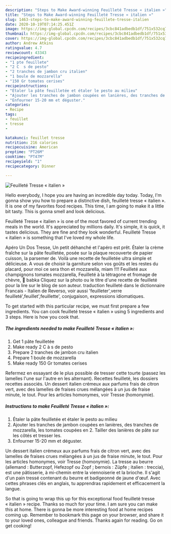 ```yaml
---
description: "Steps to Make Award-winning Feuilleté Tresse « italien »"
title: "Steps to Make Award-winning Feuilleté Tresse « italien »"
slug: 1463-steps-to-make-award-winning-feuillete-tresse-italien
date: 2020-10-19T07:14:25.451Z
image: https://img-global.cpcdn.com/recipes/3cbc841adbedb1df/751x532cq70/feuillete-tresse-italien-photo-principale-de-la-recette.jpg
thumbnail: https://img-global.cpcdn.com/recipes/3cbc841adbedb1df/751x532cq70/feuillete-tresse-italien-photo-principale-de-la-recette.jpg
cover: https://img-global.cpcdn.com/recipes/3cbc841adbedb1df/751x532cq70/feuillete-tresse-italien-photo-principale-de-la-recette.jpg
author: Andrew Atkins
ratingvalue: 4.7
reviewcount: 43343
recipeingredient:
- "1 pte feuillete"
- "2 C  s de pesto"
- "2 tranches de jambon cru italien"
- "1 boule de mozzarella"
- "150 Gr tomates cerises"
recipeinstructions:
- "Étaler la pâte feuilletée et étaler le pesto au milieu"
- "Ajouter les tranches de jambon coupées en lanières, des tranches de mozzarella, les tomates coupées en 2. Tailler des lanières de pâte sur les côtés et tresser les."
- "Enfourner 15-20 mm et déguster."
categories:
- Recipe
tags:
- feuillet
- tresse
- 

katakunci: feuillet tresse  
nutrition: 216 calories
recipecuisine: American
preptime: "PT26M"
cooktime: "PT47M"
recipeyield: "1"
recipecategory: Dinner

---
```



![Feuilleté Tresse « italien »](https://img-global.cpcdn.com/recipes/3cbc841adbedb1df/751x532cq70/feuillete-tresse-italien-photo-principale-de-la-recette.jpg)

Hello everybody, I hope you are having an incredible day today. Today, I'm gonna show you how to prepare a distinctive dish, feuilleté tresse « italien ». It is one of my favorites food recipes. This time, I am going to make it a little bit tasty. This is gonna smell and look delicious.

Feuilleté Tresse « italien » is one of the most favored of current trending meals in the world. It's appreciated by millions daily. It's simple, it is quick, it tastes delicious. They are fine and they look wonderful. Feuilleté Tresse « italien » is something that I've loved my whole life.

Apéro Un Dos Tresse, Un petit déhanché et l&#39;apéro est prêt. Étaler la crème fraîche sur la pâte feuilletée, posée sur la plaque recouverte de papier cuisson, la parsemer de. Voilà une recette de feuilletée ultra simple et délicieuse. A vous de choisir la garniture selon vos goûts et les restes du placard, pour moi ce sera thon et mozzarella, miam !!!! Feuilleté aux champignons tomates mozzarella, Feuilleté à la tétragone et fromage de chèvre, 🌸 babka Cliquez sur la photo ou le titre d&#39;une recette de feuilleté pour la lire sur le blog de son auteur. traduction feuilleté dans le dictionnaire Francais - Italien de Reverso, voir aussi &#39;feuilleter&#39;,verre feuilleté&#39;,feuillet&#39;,feuillette&#39;, conjugaison, expressions idiomatiques.


To get started with this particular recipe, we must first prepare a few ingredients. You can cook feuilleté tresse « italien » using 5 ingredients and 3 steps. Here is how you cook that.

<!--inarticleads1-->

##### The ingredients needed to make Feuilleté Tresse « italien »:

1. Get 1 pâte feuilletée
1. Make ready 2 C à s de pesto
1. Prepare 2 tranches de jambon cru italien
1. Prepare 1 boule de mozzarella
1. Make ready 150 Gr tomates cerises


Refermez en essayant de le plus possible de tresser cette tourte (passez les lamelles l&#39;une sur l&#39;autre en les alternant). Recettes feuilleté, les dossiers recettes associés. Un dessert italien crémeux aux parfums frais de citron vert, avec des lamelles de fraises crues mélangées à un jus de fraise minute, le tout. Pour les articles homonymes, voir Tresse (homonymie). 

<!--inarticleads2-->

##### Instructions to make Feuilleté Tresse « italien »:

1. Étaler la pâte feuilletée et étaler le pesto au milieu
1. Ajouter les tranches de jambon coupées en lanières, des tranches de mozzarella, les tomates coupées en 2. Tailler des lanières de pâte sur les côtés et tresser les.
1. Enfourner 15-20 mm et déguster.


Un dessert italien crémeux aux parfums frais de citron vert, avec des lamelles de fraises crues mélangées à un jus de fraise minute, le tout. Pour les articles homonymes, voir Tresse (homonymie). La tresse au beurre (allemand : Butterzopf, Hefezopf ou Zopf ; bernois : Züpfe ; italien : treccia), est une pâtisserie, à mi-chemin entre la viennoiserie et la brioche. Il s&#39;agit d&#39;un pain tressé contenant du beurre et badigeonné de jaune d&#39;œuf. Avec cettes phrases clés en anglais, tu apprendras rapidement et efficacement la langue. 

So that is going to wrap this up for this exceptional food feuilleté tresse « italien » recipe. Thanks so much for your time. I am sure you can make this at home. There is gonna be more interesting food at home recipes coming up. Remember to bookmark this page on your browser, and share it to your loved ones, colleague and friends. Thanks again for reading. Go on get cooking!
